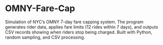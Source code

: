 # OMNY-Fare-Cap
Simulation of NYC’s OMNY 7-day fare capping system. The program generates rider data, applies fare limits (12 rides within 7 days), and outputs CSV records showing when riders stop being charged. Built with Python, random sampling, and CSV processing.
